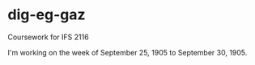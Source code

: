 # dig-eg-gaz
Coursework for IFS 2116

I'm working on the week of September 25, 1905 to September 30, 1905.
